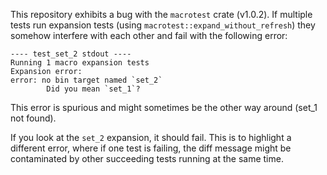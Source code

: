 
This repository exhibits a bug with the `macrotest` crate (v1.0.2).
If multiple tests run expansion tests (using `macrotest::expand_without_refresh`) they somehow interfere with each other and fail with the following error:

```
---- test_set_2 stdout ----
Running 1 macro expansion tests
Expansion error:
error: no bin target named `set_2`
        Did you mean `set_1`?
```

This error is spurious and might sometimes be the other way around (set_1 not found).

If you look at the `set_2` expansion, it should fail. This is to highlight a different error,
where if one test is failing, the diff message might be contaminated by other succeeding tests running at the same time.

